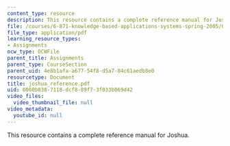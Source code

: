 ```yaml
---
content_type: resource
description: This resource contains a complete reference manual for Joshua.
file: /courses/6-871-knowledge-based-applications-systems-spring-2005/0060b0387118dcf889f73f033b069d42_joshua_reference.pdf
file_type: application/pdf
learning_resource_types:
- Assignments
ocw_type: OCWFile
parent_title: Assignments
parent_type: CourseSection
parent_uid: 4e8b1afa-a677-54f8-d5a7-04c61aedb8e0
resourcetype: Document
title: joshua_reference.pdf
uid: 0060b038-7118-dcf8-89f7-3f033b069d42
video_files:
  video_thumbnail_file: null
video_metadata:
  youtube_id: null
---
```

This resource contains a complete reference manual for Joshua.


